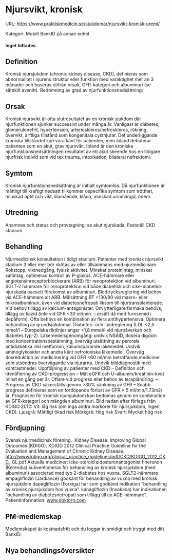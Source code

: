 # Njursvikt, kronisk

URL: https://www.praktiskmedicin.se/sjukdomar/njursvikt-kronisk-uremi/



Kategori: Mobilt BankID på annan enhet

#### Inget hittades

## Definition

Kronisk njursjukdom (chronic kidney disease, CKD), definieras som abnormalitet i njurens struktur eller funktion med varaktighet mer än 3 månader och baseras utifrån orsak, GFR-kategori och albuminuri (se särskilt avsnitt).
Bedömning av grad av njurfunktionsnedsättning:

## Orsak

Kronisk njursvikt är ofta slutresultatet av en kronisk sjukdom där njurfunktionen sjunker successivt under många år. Vanligast är diabetes, glomerulonefrit, hypertension, arterioskleros/nefroskleros, rökning, övervikt, ärftliga tillstånd som kongenitala cystnjurar.
Det underliggande kroniska tillståndet kan vara känt för patienten, men ibland debuterar patienten som en akut, grav njursvikt.
Ibland är den kroniska njurfunktionsnedsättningen resultatet av ett akut skeende hos en tidigare njurfrisk individ som vid tex trauma, intoxikation, bilateral nefrektomi.

## Symtom

Kronisk njurfunktionsnedsättning är initialt symtomlös. Då njurfunktionen är måttligt till kraftigt nedsatt tillkommer ospecifika symtom som trötthet, minskad aptit och vikt, illamående, klåda, minskad urinmängd, ödem.

## Utredning

Anamnes och status och provtagning: se akut njurskada.
Fastställ CKD stadium.

## Behandling

Njurmedicinsk konsultation i tidigt stadium. Patienter med kronisk njursvikt stadium 3 eller mer bör skötas av eller tillsammans med njurmedicinare.
Rökstopp, viktnedgång, fysisk aktivitet.
Minskat proteinintag, minskat saltintag, optimerad kontroll av P-glukos.
ACE-hämmare eller angiotensinreceptorblockerare (ARB) för renoprotektion vid albuminuri.
SGLT-2 hämmare för renoprotektion vid både diabetisk och icke-diabetisk njurskada oavsett förekomst av albuminuri.
Blodtrycksreglering vid behov via ACE-hämmare alt ARB. Målsättning BT <130/80 vid makro- eller mikroalbuminuri, även vid diabetesnefropati liksom till njurtransplanterade. Vid behov tillägg av kalcium-antagonister. Om ytterligare farmaka behövs, tillägg av tiazid (inte vid GFR <30 ml/min. – ersätt då med furosemid i depåform). Ofta behövs en kombination av flera antihypertensiva.
Optimera behandling av grundsjukdomar.
Diabetes- och lipidreglering (LDL <2,5 mmol/l – Europeiska riktlinjer anger <1,8 mmol/l vid njurpåverkan och diabetes typ-2).
Läkemedelsgenomgång: undvik NSAID, dosera digoxin med koncentrationsbestämning, överväg utsättning av perorala antidiabetika inkl metformin, kaliumsparande läkemedel. Undvik aminoglykosider och andra känt nefrotoxiska läkemedel. Överväg dosreduktion av medicinering vid GFR <60 ml/min beträffande mediciner som utsöndras övervägande via njurarna. Undvik bilddiagnostik med kontrastmedel.
Uppföljning av patienter med CKD – Definition och identifiering av CKD-progression – Mät eGFR och U-albumin/kreatinin-kvot minst en gång per år. Oftare vid progress eller behov av terapiändring. – Progress av CKD säkerställs genom >30% sänkning av GFR – Snabb progress definieras som en fortlöpande förlust av GFR > 5 ml/min/1.73m2/år.
Prognosen för kronisk njursjukdom kan bedömas genom en kombination av GFR-kategori och mängden albuminuri. Bild nedan efter förlaga från KDIGO 2012:
Vit: låg risk (om inga andra markörer för njursjukdom, ingen CKD). Ljusgrå: Måttligt ökad risk Mörkgrå: Hög risk Svart: Mycket hög risk

## Fördjupning

Svensk njurmedicinsk förening. 
Kidney Disease: Improving Global Outcomes (KDIGO). KDIGO 2012 Clinical Practice Guideline for the Evaluation and Management of Chronic Kidney Disease. http://www.kdigo.org/clinical_practice_guidelines/pdf/CKD/KDIGO_2012_CKD_ GL.pdf
Aktuella mediciner:
Icke-steroid aldosteronantagonist
finerenon (Kerendia) subventioneras för behandling av kronisk njursjukdom (med albuminuri) associerad med typ 2-diabetes hos vuxna.
SGLT2-hämmare
empagliflozin (Jardiance) godkänt för behandling av vuxna med kronisk njursjukdom
dapagliflozin (Forxiga) har som godkänd indikation ”behandling av kronisk njursjukdom hos vuxna”.
kanagliflozin (Invokana) har indikationen ”behandling av diabetesnefropati som tillägg till ex ACE-hämmare”.
Patientinformation: www.doktorn.com

## PM-medlemskap

Medlemskapet är kostnadsfritt och du loggar in smidigt och tryggt med ditt BankID.

## Nya behandlingsöversikter

